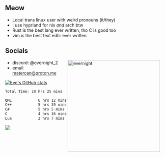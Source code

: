 ## Meow

- Local trans linux user with weird pronouns (it/they)
- I use hyprland for nix *and* arch btw
- Rust is the best lang ever written, tho C is good too
- vim is the best text edtir ever written

## Socials

<img src="https://media1.tenor.com/m/cRs4lnEWw48AAAAd/everknight-evernight.gif" alt="evernight" align="right" height="300" width="300">

- discord: @evernight_2
- email: matercan@proton.me

[![Eve's GitHub stats](https://github-readme-stats.vercel.app/api?username=Matercan&showicons=true&theme=tokyonight)](https://github.com/anuraghazra/github-readme-stats)

 <!--START_SECTION:waka-->

```txt
Total Time: 28 hrs 25 mins

QML            6 hrs 12 mins   >>>>>--------------------   21.44 %
C++            5 hrs 39 mins   >>>>>--------------------   19.53 %
C#             5 hrs 5 mins    >>>>---------------------   17.60 %
C              4 hrs 36 mins   >>>>---------------------   15.93 %
Lua            2 hrs 7 mins    >>-----------------------   07.34 %
```

<!--END_SECTION:waka-->





<img src="https://count.getloli.com/@Matercan?name=Matercan&theme=rule34&padding=7&offset=0&align=top&scale=1&pixelated=1&darkmode=auto">

<!--
**Matercan/Matercan** is a ✨ _special_ ✨ repository because its `README.md` (this file) appears on your GitHub profile.

Here are some ideas to get you started:

- 🔭 I’m currently working on ...
- 🌱 I’m currently learning ...
- 👯 I’m looking to collaborate on ...
- 🤔 I’m looking for help with ...
- 💬 Ask me about ...
- 📫 How to reach me: ...
- 😄 Pronouns: ...
- ⚡ Fun fact: ...
-->
